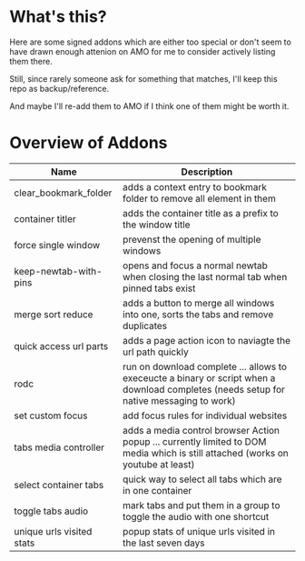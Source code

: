 # What's this? 

Here are some signed addons which are either too special or don't seem to have drawn enough attenion on AMO for me to consider actively listing them there. 

Still, since rarely someone ask for something that matches, I'll keep this repo as backup/reference. 

And maybe I'll re-add them to AMO if I think one of them might be worth it. 

# Overview of Addons 

| Name | Description |
| --- | --- |
|clear_bookmark_folder| adds a context entry to bookmark folder to remove all element in them | 
| container titler | adds the container title as a prefix to the window title |
|force single window | prevenst the opening of multiple windows |
| keep-newtab-with-pins | opens and focus a normal newtab when closing the last normal tab when pinned tabs exist | 
|merge sort reduce | adds a button to merge all windows into one, sorts the tabs and remove duplicates|
|quick access url parts | adds a page action icon to naviagte the url path quickly|
|rodc | run on download complete ... allows to execeucte a binary or script when a download completes (needs setup for native messaging to work)|
|set custom focus| add focus rules for individual websites|
|tabs media controller| adds a media control browser Action popup ... currently limited to DOM media which is still attached (works on youtube at least)|
|select container tabs| quick way to select all tabs which are in one container|
|toggle tabs audio| mark tabs and put them in a group to toggle the audio with one shortcut|
|unique urls visited stats | popup stats of unique urls visited in the last seven days| 
